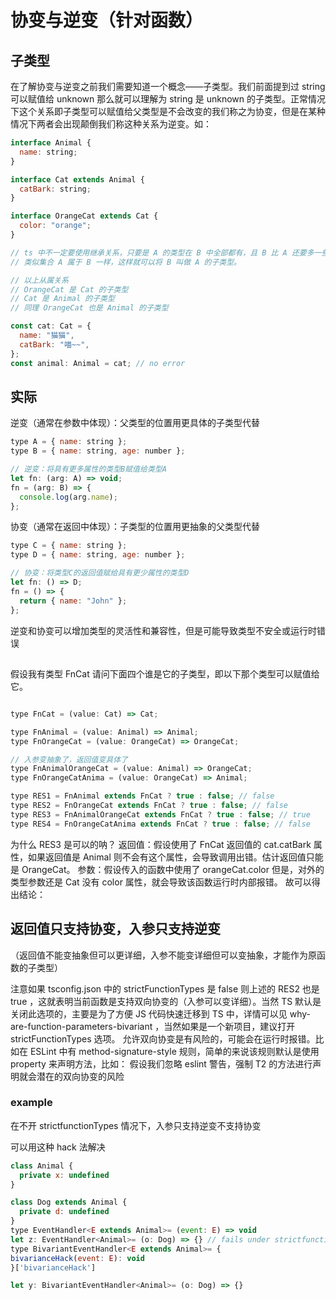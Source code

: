 # 协变与逆变（针对函数）

## 子类型

在了解协变与逆变之前我们需要知道一个概念——子类型。我们前面提到过 string 可以赋值给 unknown 那么就可以理解为 string 是 unknown 的子类型。正常情况下这个关系即子类型可以赋值给父类型是不会改变的我们称之为协变，但是在某种情况下两者会出现颠倒我们称这种关系为逆变。如：

```js
interface Animal {
  name: string;
}

interface Cat extends Animal {
  catBark: string;
}

interface OrangeCat extends Cat {
  color: "orange";
}

// ts 中不一定要使用继承关系，只要是 A 的类型在 B 中全部都有，且 B 比 A 还要多一些类型
// 类似集合 A 属于 B 一样，这样就可以将 B 叫做 A 的子类型。

// 以上从属关系
// OrangeCat 是 Cat 的子类型
// Cat 是 Animal 的子类型
// 同理 OrangeCat 也是 Animal 的子类型

const cat: Cat = {
  name: "猫猫",
  catBark: "喵~~",
};
const animal: Animal = cat; // no error
```

## 实际

逆变（通常在参数中体现）：父类型的位置用更具体的子类型代替

```js
type A = { name: string };
type B = { name: string, age: number };

// 逆变：将具有更多属性的类型B赋值给类型A
let fn: (arg: A) => void;
fn = (arg: B) => {
  console.log(arg.name);
};
```

协变（通常在返回中体现）：子类型的位置用更抽象的父类型代替

```js
type C = { name: string };
type D = { name: string, age: number };

// 协变：将类型C的返回值赋给具有更少属性的类型D
let fn: () => D;
fn = () => {
  return { name: "John" };
};
```

逆变和协变可以增加类型的灵活性和兼容性，但是可能导致类型不安全或运行时错误

##

假设我有类型 FnCat 请问下面四个谁是它的子类型，即以下那个类型可以赋值给它。

```js

type FnCat = (value: Cat) => Cat;

type FnAnimal = (value: Animal) => Animal;
type FnOrangeCat = (value: OrangeCat) => OrangeCat;

// 入参变抽象了，返回值变具体了
type FnAnimalOrangeCat = (value: Animal) => OrangeCat;
type FnOrangeCatAnima = (value: OrangeCat) => Animal;

type RES1 = FnAnimal extends FnCat ? true : false; // false
type RES2 = FnOrangeCat extends FnCat ? true : false; // false
type RES3 = FnAnimalOrangeCat extends FnCat ? true : false; // true
type RES4 = FnOrangeCatAnima extends FnCat ? true : false; // false
```

为什么 RES3 是可以的呐？
返回值：假设使用了 FnCat 返回值的 cat.catBark 属性，如果返回值是 Animal 则不会有这个属性，会导致调用出错。估计返回值只能是 OrangeCat。
参数：假设传入的函数中使用了 orangeCat.color 但是，对外的类型参数还是 Cat 没有 color 属性，就会导致该函数运行时内部报错。
故可以得出结论：

## 返回值只支持协变，入参只支持逆变

（返回值不能变抽象但可以更详细，入参不能变详细但可以变抽象，才能作为原函数的子类型）

注意如果 tsconfig.json 中的 strictFunctionTypes 是 false 则上述的 RES2 也是 true ，这就表明当前函数是支持双向协变的（入参可以变详细）。当然 TS 默认是关闭此选项的，主要是为了方便 JS 代码快速迁移到 TS 中，详情可以见 why-are-function-parameters-bivariant ，当然如果是一个新项目，建议打开 strictFunctionTypes 选项。
允许双向协变是有风险的，可能会在运行时报错。比如在 ESLint 中有 method-signature-style 规则，简单的来说该规则默认是使用 property 来声明方法，比如：
假设我们忽略 eslint 警告，强制 T2 的方法进行声明就会潜在的双向协变的风险

### example

在不开 strictfunctionTypes 情况下，入参只支持逆变不支持协变

可以用这种 hack 法解决

```js
class Animal {
  private x: undefined
}

class Dog extends Animal {
  private d: undefined
}
type EventHandler<E extends Animal>= (event: E) => void
let z: EventHandler<Animal>= (o: Dog) => {} // fails under strictfunctionTypes
type BivariantEventHandler<E extends Animal>= {
bivarianceHack(event: E): void
}['bivarianceHack']

let y: BivariantEventHandler<Animal>= (o: Dog) => {}

```
